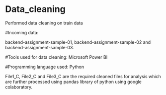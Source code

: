 # Data_cleaning
Performed data cleaning on train data

#Incoming data:

backend-assignment-sample-01, backend-assignment-sample-02 and backend-assignment-sample-03.

#Tools used for data cleaning: Microsoft Power BI

#Programming language used: Python

File1_C, File2_C and File3_C are the required cleaned files for analysis which are further processed using pandas library of python using google colaboratory.
